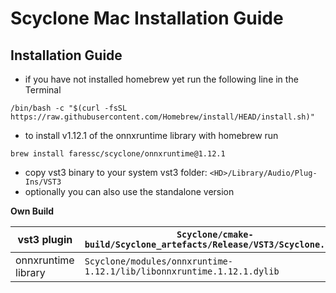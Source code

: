 # Scyclone Mac Installation Guide

## Installation Guide

- if you have not installed homebrew yet run the following line in the Terminal

```/bin/bash -c "$(curl -fsSL https://raw.githubusercontent.com/Homebrew/install/HEAD/install.sh)"```

- to install v1.12.1 of the onnxruntime library with homebrew run

 ```brew install faressc/scyclone/onnxruntime@1.12.1``` 
 
- copy vst3 binary to your system vst3 folder: ```<HD>/Library/Audio/Plug-Ins/VST3```
- optionally you can also use the standalone version

**Own Build** <br />

|     vst3 plugin     | ```Scyclone/cmake-build/Scyclone_artefacts/Release/VST3/Scyclone.vst3``` |
|---------------------|-----------------------------------------------------------------------------------------------|
| onnxruntime library | ```Scyclone/modules/onnxruntime-1.12.1/lib/libonnxruntime.1.12.1.dylib```                                 |

